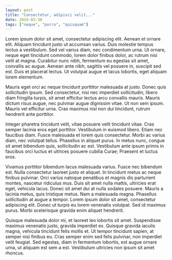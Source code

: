 ```yaml
---
layout: post
title: "Consectetur, adipisci velit..."
date: 2019-03-30
tags: ["neque", "porro", "quisquam"]
---
```


Lorem ipsum dolor sit amet, consectetur adipiscing elit. Aenean et ornare elit. Aliquam tincidunt justo ut accumsan varius. Duis molestie tempus lectus a vestibulum. Sed vel varius diam, nec condimentum urna. Ut ornare, neque eget tincidunt commodo, lorem dolor finibus dolor, ac rutrum nisi velit at magna. Curabitur nunc nibh, fermentum eu egestas sit amet, convallis ac augue. Aenean ante nibh, sagittis vel posuere in, suscipit sed est. Duis et placerat lectus. Ut volutpat augue et lacus lobortis, eget aliquam lorem elementum.

Mauris eget orci ac neque tincidunt porttitor malesuada at justo. Donec quis sollicitudin ipsum. Sed consectetur, nisi nec imperdiet sollicitudin, libero diam fringilla turpis, sit amet efficitur lectus arcu convallis mauris. Mauris dictum risus augue, nec pulvinar augue dignissim vitae. Ut non sem ipsum. Mauris vel efficitur urna. Cras maximus nisl non dui tincidunt, rutrum hendrerit ante porttitor.

Integer pharetra tincidunt velit, vitae posuere velit tincidunt vitae. Cras semper lacinia eros eget porttitor. Vestibulum in euismod libero. Etiam nec faucibus diam. Fusce malesuada et lorem quis consectetur. Morbi ac varius diam, nec volutpat tellus. Phasellus in aliquet purus. In metus nunc, congue sit amet bibendum quis, sollicitudin ac est. Vestibulum ante ipsum primis in faucibus orci luctus et ultrices posuere cubilia Curae; Praesent et luctus eros.

Vivamus porttitor bibendum lacus malesuada varius. Fusce nec bibendum est. Nulla consectetur laoreet justo et aliquet. In tincidunt metus ac neque finibus pulvinar. Orci varius natoque penatibus et magnis dis parturient montes, nascetur ridiculus mus. Duis sit amet nulla mattis, ultricies erat eget, vehicula lacus. Donec sit amet dui at nulla sodales posuere. Mauris a lacinia metus, quis tristique metus. Nam a malesuada magna. Phasellus sollicitudin at augue a tempor. Lorem ipsum dolor sit amet, consectetur adipiscing elit. Donec ut turpis eu lorem venenatis volutpat. Sed id maximus purus. Morbi scelerisque gravida enim aliquet hendrerit.

Quisque malesuada dolor mi, et laoreet leo lobortis sit amet. Suspendisse maximus venenatis justo, gravida imperdiet ex. Quisque gravida iaculis magna, vehicula tincidunt felis mollis et. Ut tempor tincidunt sapien, at semper nisi finibus eu. Cras semper enim sed felis pulvinar, non imperdiet velit feugiat. Sed egestas, diam in fermentum lobortis, est augue ornare urna, ut aliquam est sem a est. Vestibulum ultricies non ipsum sit amet rhoncus.